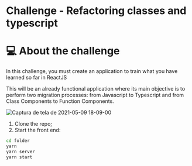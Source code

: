 # Challenge - Refactoring classes and typescript


# 💻 About the challenge

In this challenge, you must create an application to train what you have learned so far in ReactJS

This will be an already functional application where its main objective is to perform two migration processes: from Javascript to Typescript and from Class Components to Function Components.

![Captura de tela de 2021-05-09 18-09-00](https://user-images.githubusercontent.com/40186019/117586949-bda13e00-b0f1-11eb-8f1c-b0b0ea8b4120.png)


1. Clone the repo;
2. Start the front end:
  ```bash
  cd folder
  yarn
  yarn server
  yarn start
  ``` 
